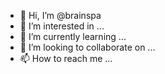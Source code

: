 - 👋 Hi, I’m @brainspa
- 👀 I’m interested in ...
- 🌱 I’m currently learning ...
- 💞️ I’m looking to collaborate on ...
- 📫 How to reach me ...

<!---
brainspa/brainspa is a ✨ special ✨ repository because its `README.md` (this file) appears on your GitHub profile.
You can click the Preview link to take a look at your changes.
--->
